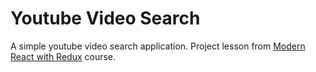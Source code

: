 # Youtube Video Search

A simple youtube video search application. Project lesson from [Modern React with Redux](https://www.udemy.com/react-redux) course.